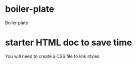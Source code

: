 # boiler-plate
Boiler plate
<!--starter HTML doc to save time-->
<h1>starter HTML doc to save time</h1>
You will need to create a CSS file to link styles
